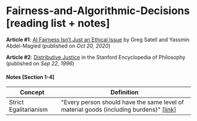 # Fairness-and-Algorithmic-Decisions [reading list + notes]

**Article #1**: [AI Fairness Isn’t Just an Ethical Issue](https://hbr.org/2020/10/ai-fairness-isnt-just-an-ethical-issue) by Greg Satell and Yassmin Abdel-Magied (published on *Oct 20, 2020*)

**Article #2**: [Distributive Justice](https://plato.stanford.edu/entries/justice-distributive/) in the Stanford Encyclopedia of Philosophy (published on *Sep 22, 1996*)

#### Notes [Section 1-4]

Concept | Definition
--- | --- 
Strict Egalitarianism | "Every person should have the same level of material goods (including burdens)" [[link]](https://plato.stanford.edu/entries/justice-distributive/)
